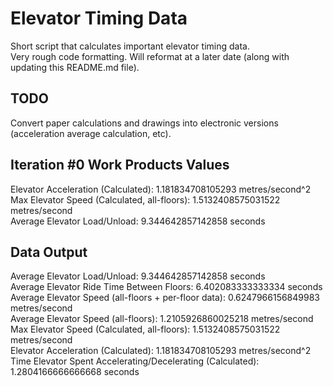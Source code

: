 <h1>Elevator Timing Data</h1>
  <p>
    Short script that calculates important elevator timing data.<br>
    Very rough code formatting. Will reformat at a later date (along with updating this README.md file).<br>
  </p>
  
 <h2>TODO</h2>
  <p>
    Convert paper calculations and drawings into electronic versions (acceleration average calculation, etc). <br>
  </p>
  
<h2>Iteration #0 Work Products Values</h2>
  <p>
    Elevator Acceleration (Calculated): 1.181834708105293 metres/second^2 <br>
    Max Elevator Speed (Calculated, all-floors): 1.5132408575031522 metres/second <br>
    Average Elevator Load/Unload: 9.344642857142858 seconds <br>
  </p>
  
<h2>Data Output</h2>
  <p>
    Average Elevator Load/Unload: 9.344642857142858 seconds <br>
    Average Elevator Ride Time Between Floors: 6.402083333333334 seconds <br>
    Average Elevator Speed (all-floors + per-floor data): 0.6247966156849983 metres/second <br>
    Average Elevator Speed (all-floors): 1.2105926860025218 metres/second <br>
    Max Elevator Speed (Calculated, all-floors): 1.5132408575031522 metres/second <br>
    Elevator Acceleration (Calculated): 1.181834708105293 metres/second^2 <br>
    Time Elevator Spent Accelerating/Decelerating (Calculated): 1.2804166666666668 seconds <br>
  </p> 

